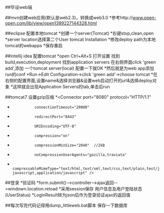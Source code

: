 ##毕设web端


##mvn创建web应用(默认是web2.3)，转换成web3.0
*参考http://www.open-open.com/lib/view/open1389227144328.html

##eclipse 配置本地tomcat
*创建一个server(Tomcat)
*右键stop,clean,open
*server location选择第二个User tomcat Installation
*修改deploy path为本地tomcat的webapps
*保存重启

##intellij idea 配置tomcat
*open  Ctrl+Alt+S 打开设置 找到build,execution,deployment 找到application servers 在右侧界面click 'green add',添加
一个tomcat server(local) 配置一下就OK
*然后就是为web app添加run的conf
*Run->Edit Configuration->click 'green add'->choose tomcat
*在右侧的配置界面,设置name&选择浏览器&设置web启动打开的url&选择deploy对象
*这样就会出现Application Servers的tab,单击后run

##tomcat7 设置gzip压缩
*<Connector port="8080" protocol="HTTP/1.1"
*               connectionTimeout="20000"
*               redirectPort="8443"
*				URIEncoding="UTF-8"
*               compression="on"
*               compressionMinSize="2048"  //2kB
*               noCompressionUserAgents="gozilla,traviata"
*               compressableMimeType="text/html,text/xml,text/css,text/plain,text/javascript,application/x-javascript,application/javascript" />

##登录
*验证码
*form.submit()-->controller-->ajax返回-->windown.location.reload
*采用session保存 用户信息及用户登陆状态(UserStatus)
*LoginResult转为json后作为登录验证ajax的返回值

##每次写完代码记得用dump_littleweb.bat脚本 保存一下数据库

